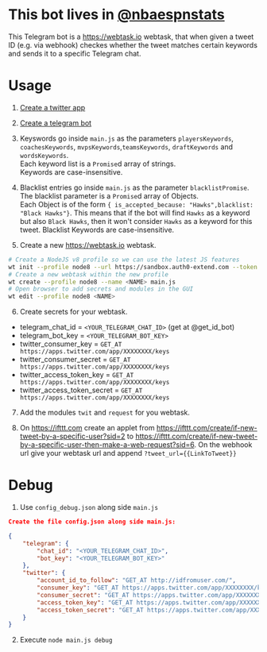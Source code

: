 # This bot lives in [@nbaespnstats](https://t.me/nbaespnstats)
This Telegram bot is a https://webtask.io webtask, that when given a tweet ID (e.g. via webhook) checkes whether the tweet matches certain keywords and sends it to a specific Telegram chat.

# Usage
1. [Create a twitter app](https://apps.twitter.com)

2. [Create a telegram bot](https://core.telegram.org/bots#3-how-do-i-create-a-bot)

3. Keyswords go inside `main.js` as the parameters `playersKeywords`, `coachesKeywords`, `mvpsKeywords`,`teamsKeywords`, `draftKeywords` and `wordsKeywords`.  
    Each keyword list is a `Promise`d array of strings.  
    Keywords are case-insensitive.

4. Blacklist entries go inside `main.js` as the parameter `blacklistPromise`.  
    The blacklist parameter is a `Promise`d array of Objects.  
    Each Object is of the form `{ is_accepted_because: "Hawks",blacklist: "Black Hawks"}`.
    This means that if the bot will find `Hawks` as a keyword but also `Black Hawks`, then it won't consider `Hawks` as a keyword for this tweet. 
    Blacklist Keywords are case-insensitive.

5. Create a new https://webtask.io webtask.  
```bash
# Create a NodeJS v8 profile so we can use the latest JS features
wt init --profile node8 --url https://sandbox.auth0-extend.com --token $(wt profile get default --field token) --container $(wt profile get default --field container)
# Create a new webtask within the new profile 
wt create --profile node8 --name <NAME> main.js
# Open browser to add secrets and modules in the GUI
wt edit --profile node8 <NAME>
```

6. Create secrets for your webtask.
 - telegram_chat_id = `<YOUR_TELEGRAM_CHAT_ID>` (get at @get_id_bot)
 - telegram_bot_key = `<YOUR_TELEGRAM_BOT_KEY>`
 - twitter_consumer_key = `GET_AT https://apps.twitter.com/app/XXXXXXXX/keys`
 - twitter_consumer_secret = `GET_AT https://apps.twitter.com/app/XXXXXXXX/keys`
 - twitter_access_token_key = `GET_AT https://apps.twitter.com/app/XXXXXXXX/keys`
 - twitter_access_token_secret = `GET_AT https://apps.twitter.com/app/XXXXXXXX/keys`

7. Add the modules `twit` and `request` for you webtask. 

8. On https://ifttt.com create an applet from https://ifttt.com/create/if-new-tweet-by-a-specific-user?sid=2 to https://ifttt.com/create/if-new-tweet-by-a-specific-user-then-make-a-web-request?sid=6.
    On the webhook url give your webtask url and append `?tweet_url={{LinkToTweet}}`

# Debug
1. Use `config_debug.json` along side `main.js`
```json
Create the file config.json along side main.js:

{
    "telegram": {
        "chat_id": "<YOUR_TELEGRAM_CHAT_ID>",
        "bot_key": "<YOUR_TELEGRAM_BOT_KEY>"
    },
    "twitter": {
        "account_id_to_follow": "GET_AT http://idfromuser.com/",
        "consumer_key": "GET_AT https://apps.twitter.com/app/XXXXXXXX/keys",
        "consumer_secret": "GET_AT https://apps.twitter.com/app/XXXXXXXX/keys",
        "access_token_key": "GET_AT https://apps.twitter.com/app/XXXXXXXX/keys",
        "access_token_secret": "GET_AT https://apps.twitter.com/app/XXXXXXXX/keys"
    }
}
```

2. Execute `node main.js debug`